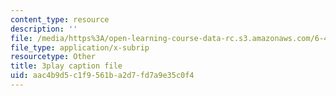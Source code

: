 ```yaml
---
content_type: resource
description: ''
file: /media/https%3A/open-learning-course-data-rc.s3.amazonaws.com/6-450-principles-of-digital-communications-i-fall-2006/aac4b9d5c1f9561ba2d7fd7a9e35c0f4_zJ56b-aErN4.vtt
file_type: application/x-subrip
resourcetype: Other
title: 3play caption file
uid: aac4b9d5-c1f9-561b-a2d7-fd7a9e35c0f4
---
```

